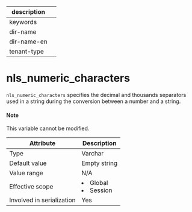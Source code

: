 | description ||
|---|---|
| keywords ||
| dir-name ||
| dir-name-en ||
| tenant-type ||

# nls_numeric_characters

`nls_numeric_characters` specifies the decimal and thousands separators used in a string during the conversion between a number and a string.

<main id="notice" type='explain'>
    <h4>Note</h4>
    <p>This variable cannot be modified. </p>
  </main>

| **Attribute** | **Description** |
|---------|------------------------------------------------------------------------------------------------------------|
| Type | Varchar |
| Default value | Empty string |
| Value range | N/A |
| Effective scope | <li> Global   <li> Session |
| Involved in serialization | Yes |
